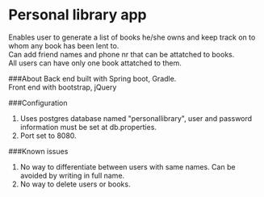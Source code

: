 # Personal library app
Enables user to generate a list of books he/she owns and keep track on to whom any book has been lent to.  
Can add friend names and phone nr that can be attatched to books.  
All users can have only one book attatched to them.  

###About 
Back end built with Spring boot, Gradle.  
Front end with bootstrap, jQuery

###Configuration
1. Uses postgres database named "personallibrary", user and password information must be set at db.properties.  
2. Port set to 8080.  

###Known issues
1. No way to differentiate between users with same names. Can be avoided by writing in full name.
2. No way to delete users or books.
